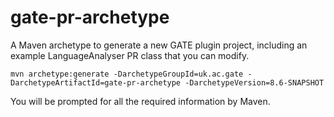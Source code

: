 # gate-pr-archetype

A Maven archetype to generate a new GATE plugin project, including an example LanguageAnalyser PR class that you can modify.

`mvn archetype:generate -DarchetypeGroupId=uk.ac.gate -DarchetypeArtifactId=gate-pr-archetype -DarchetypeVersion=8.6-SNAPSHOT`

You will be prompted for all the required information by Maven.
